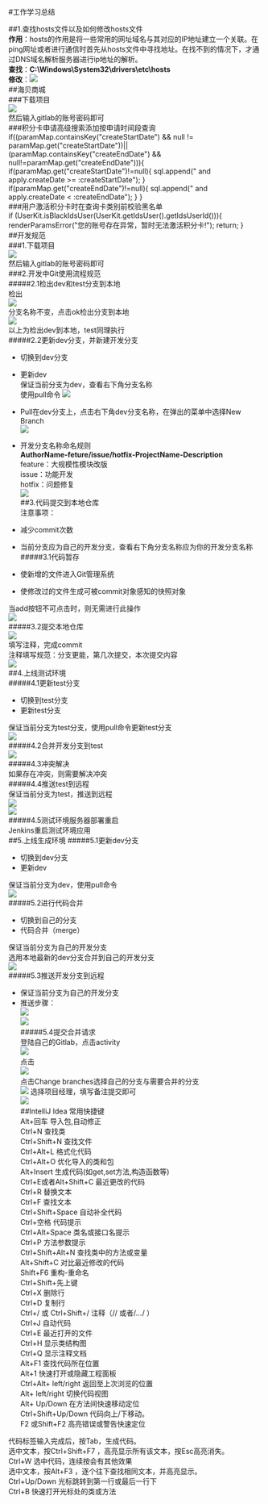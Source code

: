 #工作学习总结  
  
##1.查找hosts文件以及如何修改hosts文件  
**作用**：hosts的作用是将一些常用的网址域名与其对应的IP地址建立一个关联。在ping网址或者进行通信时首先从hosts文件中寻找地址。在找不到的情况下，才通过DNS域名解析服务器进行ip地址的解析。  
**查找**：**C:\Windows\System32\drivers\etc\hosts**  
**修改**：![](http://i.imgur.com/aGb557n.png)  
##海贝商城  
###下载项目  
![](http://i.imgur.com/K6W8pHi.png)  
然后输入gitlab的账号密码即可  
###积分卡申请高级搜索添加按申请时间段查询  
		if((paramMap.containsKey("createStartDate") && null != paramMap.get("createStartDate"))|| (paramMap.containsKey("createEndDate") && null!=paramMap.get("createEndDate"))){
            if(paramMap.get("createStartDate")!=null){
                sql.append(" and apply.createDate >= :createStartDate");
            }
            if(paramMap.get("createEndDate")!=null){
                sql.append(" and apply.createDate < :createEndDate");
            }
        }  
###用户激活积分卡时在查询卡类别前校验黑名单  
	if (UserKit.isBlackIdsUser(UserKit.getIdsUser().getIdsUserId())){
            renderParamsError("您的账号存在异常，暂时无法激活积分卡!");
            return;
        }  
##开发规范  
###1.下载项目  
![](http://i.imgur.com/K6W8pHi.png)  
然后输入gitlab的账号密码即可  
###2.开发中Git使用流程规范  
#####2.1检出dev和test分支到本地  
检出  
![](http://i.imgur.com/KWIMrwm.png)   
分支名称不变，点击ok检出分支到本地  
![](http://i.imgur.com/VWtnjoF.png)  
以上为检出dev到本地，test同理执行  
#####2.2更新dev分支，并新建开发分支
- 切换到dev分支  
- 更新dev  
保证当前分支为dev，查看右下角分支名称  
使用pull命令
![](http://i.imgur.com/ZGlpm11.png)  


- Pull在dev分支上，点击右下角dev分支名称，在弹出的菜单中选择New Branch  
![](http://i.imgur.com/xRKe9xU.png)  


- 开发分支名称命名规则  
**AuthorName-feture/issue/hotfix-ProjectName-Description**  
feature：大规模性模块改版  
issue：功能开发  
hotfix：问题修复  
![](http://i.imgur.com/WkQoe3V.png)  
##3.代码提交到本地仓库  
注意事项：  

- 减少commit次数  
- 当前分支应为自己的开发分支，查看右下角分支名称应为你的开发分支名称  
#####3.1代码暂存  
- 使新增的文件进入Git管理系统
- 使修改过的文件生成可被commit对象感知的快照对象  
  
当add按钮不可点击时，则无需进行此操作  
![](http://i.imgur.com/sJ3YTuU.png)  
#####3.2提交本地仓库  
![](http://i.imgur.com/IiWs2Ut.png)  
填写注释，完成commit  
注释填写规范：分支更能，第几次提交，本次提交内容  
![](http://i.imgur.com/zZLFj3i.png)  
##4.上线测试环境  
#####4.1更新test分支  
- 切换到test分支  
- 更新test分支   
  
保证当前分支为test分支，使用pull命令更新test分支  
![](http://i.imgur.com/1fxUC66.png)  
#####4.2合并开发分支到test  
![](http://i.imgur.com/8zm3A8Q.png)  
#####4.3冲突解决  
如果存在冲突，则需要解决冲突  
#####4.4推送test到远程  
保证当前分支为test，推送到远程  
![](http://i.imgur.com/16TFVhE.png)  
![](http://i.imgur.com/6aTeGgE.png)  
#####4.5测试环境服务器部署重启  
Jenkins重启测试环境应用  
##5.上线生成环境
#####5.1更新dev分支  
- 切换到dev分支
- 更新dev  
  
保证当前分支为dev，使用pull命令  
![](http://i.imgur.com/IHavFU8.png)  
#####5.2进行代码合并  
- 切换到自己的分支
- 代码合并（merge）
  
保证当前分支为自己的开发分支  
选用本地最新的dev分支合并到自己的开发分支  
![](http://i.imgur.com/YOhUSa2.png)  
#####5.3推送开发分支到远程  
- 保证当前分支为自己的开发分支  
- 推送步骤：  
![](http://i.imgur.com/qjbw3K2.png)  
![](http://i.imgur.com/2nRGYsw.png)  
#####5.4提交合并请求  
登陆自己的Gitlab，点击activity  
![](http://i.imgur.com/5OdwCkW.png)  
点击  
![](http://i.imgur.com/lNhTpdo.png)  
点击Change branches选择自己的分支与需要合并的分支  
![](http://i.imgur.com/639Xy2o.png) 
选择项目经理，填写备注提交即可  
![](http://i.imgur.com/XHxGM7M.png)  
##IntelliJ Idea 常用快捷键  
Alt+回车 导入包,自动修正  
Ctrl+N  查找类  
Ctrl+Shift+N 查找文件  
Ctrl+Alt+L  格式化代码  
Ctrl+Alt+O 优化导入的类和包  
Alt+Insert 生成代码(如get,set方法,构造函数等)  
Ctrl+E或者Alt+Shift+C  最近更改的代码  
Ctrl+R 替换文本  
Ctrl+F 查找文本  
Ctrl+Shift+Space 自动补全代码  
Ctrl+空格 代码提示  
Ctrl+Alt+Space 类名或接口名提示  
Ctrl+P 方法参数提示  
Ctrl+Shift+Alt+N 查找类中的方法或变量  
Alt+Shift+C 对比最近修改的代码  
Shift+F6  重构-重命名  
Ctrl+Shift+先上键  
Ctrl+X 删除行  
Ctrl+D 复制行  
Ctrl+/ 或 Ctrl+Shift+/  注释（// 或者/*...*/ ）  
Ctrl+J  自动代码  
Ctrl+E 最近打开的文件  
Ctrl+H 显示类结构图  
Ctrl+Q 显示注释文档  
Alt+F1 查找代码所在位置  
Alt+1 快速打开或隐藏工程面板  
Ctrl+Alt+ left/right 返回至上次浏览的位置  
Alt+ left/right 切换代码视图  
Alt+ Up/Down 在方法间快速移动定位  
Ctrl+Shift+Up/Down 代码向上/下移动。  
F2 或Shift+F2 高亮错误或警告快速定位  
 
代码标签输入完成后，按Tab，生成代码。  
选中文本，按Ctrl+Shift+F7 ，高亮显示所有该文本，按Esc高亮消失。  
Ctrl+W 选中代码，连续按会有其他效果  
选中文本，按Alt+F3 ，逐个往下查找相同文本，并高亮显示。  
Ctrl+Up/Down 光标跳转到第一行或最后一行下  
Ctrl+B 快速打开光标处的类或方法  


